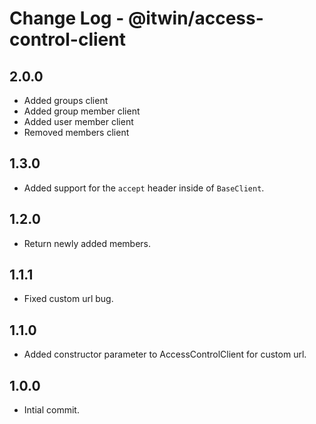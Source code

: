 # Change Log - @itwin/access-control-client

## 2.0.0
  - Added groups client
  - Added group member client
  - Added user member client
  - Removed members client 

## 1.3.0
  - Added support for the `accept` header inside of `BaseClient`.

## 1.2.0

- Return newly added members.

## 1.1.1

- Fixed custom url bug.

## 1.1.0

- Added constructor parameter to AccessControlClient for custom url.

## 1.0.0

- Intial commit.
